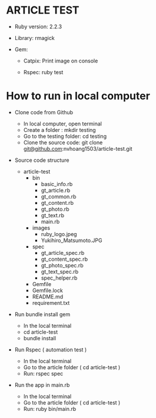 # ARTICLE TEST

* Ruby version: 2.2.3

* Library: rmagick

* Gem: 

  - Catpix: Print image on console 

  - Rspec: ruby test


# How to run in local computer

* Clone code from Github
  - In local computer, open terminal
  - Create a folder : mkdir testing
  - Go to the testing folder: cd testing
  - Clone the source code: git clone git@github.com:nvhoang1503/article-test.git

* Source code structure
  - article-test  
    - bin
      - basic_info.rb
      - gt_article.rb
      - gt_common.rb
      - gt_content.rb    
      - gt_photo.rb
      - gt_text.rb
      - main.rb
    - images
      - ruby_logo.jpeg
      - Yukihiro_Matsumoto.JPG
    - spec
      - gt_article_spec.rb
      - gt_content_spec.rb
      - gt_photo_spec.rb
      - gt_text_spec.rb
      - spec_helper.rb 
    - Gemfile
    - Gemfile.lock
    - README.md
    - requirement.txt    

* Run bundle install gem 
  - In the local terminal
  - cd article-test
  - bundle install

* Run Rspec ( automation test )
  - In the local terminal
  - Go to the article folder ( cd article-test )
  - Run: rspec spec

* Run the app in main.rb 
  - In the local terminal
  - Go to the article folder ( cd article-test )
  - Run: ruby bin/main.rb
